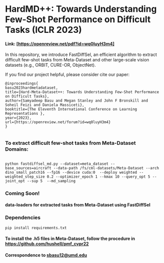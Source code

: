 # HardMD++: Towards Understanding Few-Shot Performance on Difficult Tasks (ICLR 2023) 
#### Link: [https://openreview.net/pdf?id=wq0luyH3m4]
In this repository, we introduce FastDiffSel, an efficient algorithm to extract difficult few-shot tasks from Meta-Dataset and other large-scale vision datasets (e.g., ORBIT, CURE-OR, ObjectNet). 


If you find our project helpful, please consider cite our paper:
```
@inproceedings{
basu2023hardmetadataset,
title={Hard-Meta-Dataset++: Towards Understanding Few-Shot Performance on Difficult Tasks},
author={Samyadeep Basu and Megan Stanley and John F Bronskill and Soheil Feizi and Daniela Massiceti},
booktitle={The Eleventh International Conference on Learning Representations },
year={2023},
url={https://openreview.net/forum?id=wq0luyH3m4}
}


```

### To extract difficult few-shot tasks from Meta-Dataset Domains:

```

python fastdiffsel_md.py --dataset=meta_dataset --base_sources=aircraft --data-path /fs/cml-datasets/Meta-Dataset --arch dino_small_patch16 --fp16 --device cuda:0  --deploy weighted --weighted_step_size 0.2 --optimizer_epoch 1 --kmax 10 --query_opt 5 --joint_opt --sup 5  --md_sampling

```


### Coming Soon!

#### data-loaders for extracted tasks from Meta-Dataset using FastDiffSel

### Dependencies 

```
pip install requirements.txt
```

#### To install the .h5 files in Meta-Dataset, follow the procedure in https://github.com/hushell/pmf_cvpr22

#### Correspondence to sbasu12@umd.edu